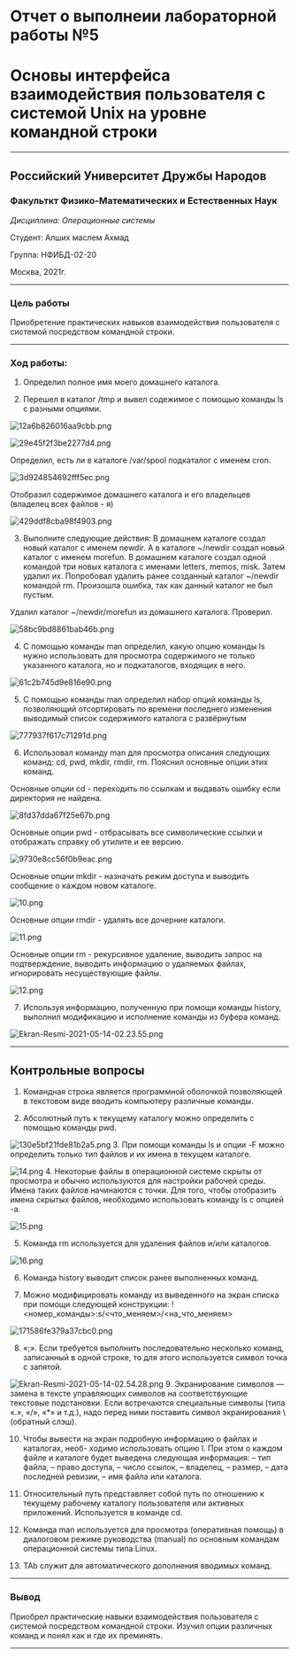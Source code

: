 # Отчет о выполнеии лабораторной работы №5
# Основы интерфейса взаимодействия пользователя с системой Unix на уровне командной строки

----

## Российский Университет Дружбы Народов

### Факульткт Физико-Математических и Естественных Наук

*Дисциплина: Операционные системы*

Студент: Алших маслем Ахмад

Группа: НФИБД-02-20

Москва, 2021г.

----

### Цель работы

Приобретение практических навыков взаимодействия пользователя с системой посредством командной строки.

----

### Ход работы:

1. Определил полное имя моего домашнего каталога.
   
2. Перешел в каталог /tmp и вывел содежимое с помощью команды ls с разными опциями.

![12a6b826016aa9cbb.png](https://ic.wampi.ru/2021/05/13/12a6b826016aa9cbb.png)

![29e45f2f3be2277d4.png](https://ic.wampi.ru/2021/05/13/29e45f2f3be2277d4.png)

Определил, есть ли в каталоге /var/spool подкаталог с именем cron.

![3d924854692fff5ec.png](https://ic.wampi.ru/2021/05/13/3d924854692fff5ec.png)

Отобразил содержимое домашнего каталога и его владельцев (владелец всех файлов - я)

![429ddf8cba98f4903.png](https://ic.wampi.ru/2021/05/13/429ddf8cba98f4903.png)

3.	Выполните следующие действия: В домашнем каталоге создал новый каталог с именем newdir. А в каталоге ~/newdir создал новый каталог с именем morefun. В домашнем каталоге создал одной командой три новых каталога с именами letters, memos, misk. Затем удалил их. Попробовал удалить ранее созданный каталог ~/newdir командой rm. Произошла ошибка, так как данный каталог не был пустым.

Удалил каталог ~/newdir/morefun из домашнего каталога. Проверил.

![58bc9bd8861bab46b.png](https://ic.wampi.ru/2021/05/14/58bc9bd8861bab46b.png)

4.	С помощью команды man определил, какую опцию команды ls нужно использовать для просмотра содержимого не только указанного каталога, но и подкаталогов, входящих в него.
 
![61c2b745d9e816e90.png](https://ic.wampi.ru/2021/05/14/61c2b745d9e816e90.png)

5.	С помощью команды man определил набор опций команды ls, позволяющий отсортировать по времени последнего изменения выводимый список содержимого каталога с развёрнутым
 
![777937f617c71291d.png](https://ic.wampi.ru/2021/05/14/777937f617c71291d.png)

6.	Использовал команду man для просмотра описания следующих команд: cd, pwd, mkdir, rmdir, rm. Пояснил основные опции этих команд.
 
 Основные опции cd - переходить по ссылкам и выдавать ошибку если директория не найдена.
 
![8fd37dda67f25e67b.png](https://ic.wampi.ru/2021/05/14/8fd37dda67f25e67b.png)

Основные опции pwd - отбрасывать все символические ссылки и отображать справку об утилите и ее версию.

![9730e8cc56f0b9eac.png](https://ic.wampi.ru/2021/05/14/9730e8cc56f0b9eac.png)
 
Основные опции mkdir - назначать режим доступа и выводить сообщение о каждом новом каталоге.

![10.png](https://ic.wampi.ru/2021/05/14/10.png)
 
Основные опции rmdir - удалять все дочерние каталоги.

![11.png](https://ic.wampi.ru/2021/05/14/11.png)

Основные опции rm - рекурсивное удаление, выводить запрос на подтверждение, выводить информацию о удаляемых файлах, игнорировать несуществующие файлы.

![12.png](https://ic.wampi.ru/2021/05/14/12.png)

7.	Используя информацию, полученную при помощи команды history, выполнил модификацию и исполнение команды из буфера команд.

![Ekran-Resmi-2021-05-14-02.23.55.png](https://ic.wampi.ru/2021/05/14/Ekran-Resmi-2021-05-14-02.23.55.png)

----

## Контрольные вопросы

1.	Командная строка является программной оболочкой позволяющей в текстовом виде вводить компьютеру различные команды.


2.	Aбсолютный путь к текущему каталогу можно определить с помощью команды pwd.

![130e5bf21fde81b2a5.png](https://ic.wampi.ru/2021/05/14/130e5bf21fde81b2a5.png)
3.	При помощи команды ls и опции -F можно определить только тип файлов и их имена в текущем каталоге.

![14.png](https://ic.wampi.ru/2021/05/14/14.png)
4.	Некоторые файлы в операционной системе скрыты от просмотра и обычно используются для настройки рабочей среды. Имена таких файлов начинаются с точки. Для того, чтобы отобразить имена скрытых файлов, необходимо использовать команду ls с опцией -a.

![15.png](https://ic.wampi.ru/2021/05/14/15.png)

5.	Команда rm используется для удаления файлов и/или каталогов.

![16.png](https://ic.wampi.ru/2021/05/14/16.png)

6.	Команда history выводит список ранее выполненных команд.

7.	Можно модифицировать команду из выведенного на экран списка при помощи следующей конструкции: !<номер_команды>:s/<что_меняем>/<на_что_меняем> 

![171586fe379a37cbc0.png](https://ic.wampi.ru/2021/05/14/171586fe379a37cbc0.png)

8.	«;». Если требуется выполнить последовательно несколько команд, записанный в одной строке, то для этого используется символ точка с запятой.

![Ekran-Resmi-2021-05-14-02.54.28.png](https://ic.wampi.ru/2021/05/14/Ekran-Resmi-2021-05-14-02.54.28.png)
9.	Экранирование символов — замена в тексте управляющих символов на соответствующие текстовые подстановки. Если встречаются специальные символы (типа «.», «/», «*» и т.д.), надо перед ними поставить символ экранирования \ (обратный слэш).

10.	Чтобы вывести на экран подробную информацию о файлах и каталогах, необ- ходимо использовать опцию l. При этом о каждом файле и каталоге будет выведена следующая информация: – тип файла, – право доступа, – число ссылок, – владелец, – размер, – дата последней ревизии, – имя файла или каталога.

11.	Относительный путь представляет собой путь по отношению к текущему рабочему каталогу пользователя или активных приложений. Используется в команде cd.

12.	Команда man используется для просмотра (оперативная помощь) в диалоговом режиме руководства (manual) по основным командам операционной системы типа Linux.

13.	TAb служит для автоматического дополнения вводимых команд.

----

### Вывод
Приобрел практические навыки взаимодействия пользователя с системой посредством командной строки. Изучил опции различных команд и понял как и где их преминять.

----
